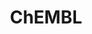 ---
bigquery: https://console.cloud.google.com/bigquery?p=patents-public-data&d=ebi_chembl&page=dataset
citation: '"The ChEMBL database in 2017." Anna Gaulton, Anne Hersey, Michał Nowotka,
  A Patrícia Bento, Jon Chambers, David Mendez, Prudence Mutowo, Francis Atkinson,
  Louisa J Bellis, Elena Cibrián-Uhalte, Mark Davies, Nathan Dedman, Anneli Karlsson,
  María Paula Magariños, John P Overington, George Papadatos, Ines Smit, Andrew R
  Leach Nucleic acids Research (2017) 45 (Database Issue), D945-D954'
contributors: European Bioinformatics Institute
cost: None
description: ChEMBL Data is a manually curated database of small molecules used in
  drug discovery, including information about existing patented drugs.
documentation: 'schema: https://www.ebi.ac.uk/chembl/db_schema


  '
last_edit: Mon, 04 Apr 2022 19:07:30 GMT
location: https://console.cloud.google.com/marketplace/product/google_patents_public_datasets/chembl
maintained_by: EMBL-EBI, an outstation of European Molecular Biology Laboratory
related_publications: '

  ChEMBL: towards direct deposition of bioassay data.


  Mendez D, Gaulton A, Bento AP, Chambers J, De Veij M, Félix E, Magariños MP, Mosquera
  JF, Mutowo P, Nowotka M, Gordillo-Marañón M, Hunter F, Junco L, Mugumbate G, Rodriguez-Lopez
  M, Atkinson F, Bosc N, Radoux CJ, Segura-Cabrera A, Hersey A, Leach AR.


  — Nucleic Acids Res. 2019; 47(D1):D930-D940. doi: 10.1093/nar/gky1075

  '
schema_fields: '[''oc_id'', ''drug_product_flag'', ''usan_year'', ''creation_date'',
  ''inorganic_flag'', ''orig_description'', ''ddd_units'', ''parameter_value'', ''compsyn_id'',
  ''annotation'', ''full_mwt'', ''cx_most_bpka'', ''assay_tax_id'', ''issue'', ''acd_most_apka'',
  ''hba_lipinski'', ''irac_code'', ''cpd_str_alert_id'', ''molecule_type'', ''component_synonym'',
  ''as_id'', ''confidence'', ''src_short_name'', ''protein_class_desc'', ''site_id'',
  ''updated_on'', ''level2_description'', ''psa'', ''compound_name'', ''title'', ''usan_stem'',
  ''comp_go_id'', ''type'', ''abstract'', ''standard_inchi_key'', ''assay_param_id'',
  ''level3_description'', ''ref_type'', ''parent_go_id'', ''patent_no'', ''availability_type'',
  ''last_active'', ''rgid'', ''qed_weighted'', ''atc_code'', ''species_group_flag'',
  ''met_comment'', ''res_stem_id'', ''heavy_atoms'', ''ro3_pass'', ''bto_id'', ''downgraded'',
  ''previous_company'', ''potential_duplicate'', ''natural_product'', ''withdrawn_reason'',
  ''relation'', ''trade_name'', ''assay_id'', ''cell_source_tissue'', ''pref_name'',
  ''prodrug'', ''short_name'', ''topical'', ''site_name'', ''level1'', ''irac_class_id'',
  ''aidx'', ''sitecomp_id'', ''polymer_flag'', ''company'', ''activity_comment'',
  ''applicant_full_name'', ''efo_term'', ''bei'', ''curation_comment'', ''dosage_form'',
  ''published_type'', ''target_desc'', ''alert_set_id'', ''cellosaurus_id'', ''mol_frac_id'',
  ''research_stem'', ''num_lipinski_ro5_violations'', ''assay_source'', ''assay_organism'',
  ''efo_id'', ''idx'', ''confidence_score'', ''metabolite_record_id'', ''site_residues'',
  ''bao_endpoint'', ''cell_name'', ''bao_id'', ''doc_type'', ''data_validity_comment'',
  ''action_type'', ''synonyms'', ''protein_class_id'', ''priority'', ''domain_type'',
  ''approval_date'', ''molregno'', ''black_box_warning'', ''cell_id'', ''mw_monoisotopic'',
  ''mw_freebase'', ''mec_id'', ''l8'', ''cx_most_apka'', ''warnref_id'', ''ass_cls_map_id'',
  ''country'', ''binding_site_comment'', ''standard_units'', ''direct_interaction'',
  ''protein_class_synonym'', ''withdrawn_flag'', ''therapeutic_flag'', ''domain_name'',
  ''sei'', ''canonical_smiles'', ''hrac_code'', ''usan_stem_definition'', ''src_compound_id'',
  ''hbd'', ''uberon_id'', ''cell_description'', ''mol_hrac_id'', ''tid_fixed'', ''entity_id'',
  ''molfile'', ''status'', ''homologue'', ''mesh_heading'', ''isoform'', ''warning_description'',
  ''level3'', ''pathway_id'', ''indref_id'', ''product_id'', ''level5'', ''doc_id'',
  ''substrate_record_id'', ''smarts'', ''warning_id'', ''published_units'', ''component_type'',
  ''caloha_id'', ''ap_id'', ''last_page'', ''subgroup'', ''molecular_species'', ''comments'',
  ''oral'', ''ddd_value'', ''le'', ''frac_code'', ''withdrawn_class'', ''delist_flag'',
  ''drug_substance_flag'', ''bao_format'', ''ad_type'', ''db_version'', ''mol_irac_id'',
  ''targcomp_id'', ''indication_class'', ''cell_source_tax_id'', ''normal_range_min'',
  ''class_type'', ''chembl_id'', ''text_value'', ''usan_substem'', ''mc_target_type'',
  ''std_act_id'', ''full_molformula'', ''standard_flag'', ''job_id'', ''standard_type'',
  ''assay_cell_type'', ''stat'', ''met_id'', ''num_alerts'', ''hrac_class_id'', ''label'',
  ''mol_atc_id'', ''cl_lincs_id'', ''l5'', ''log_id'', ''src_assay_id'', ''molecular_mechanism'',
  ''description'', ''assay_class_id'', ''accession'', ''mechanism_of_action'', ''standard_relation'',
  ''innovator_company'', ''end_position'', ''journal'', ''set_name'', ''hba'', ''syn_type'',
  ''assay_desc'', ''first_in_class'', ''definition'', ''doi'', ''domain_id'', ''targrel_id'',
  ''relationship'', ''alert_name'', ''cx_logd'', ''actsm_id'', ''go_id'', ''chebi_par_id'',
  ''class_level'', ''updated_by'', ''max_phase'', ''source_domain_id'', ''compound_key'',
  ''level4_description'', ''l1'', ''entity_type'', ''published_value'', ''cell_source_organism'',
  ''predbind_id'', ''ddd_id'', ''smid'', ''version'', ''tax_id'', ''aromatic_rings'',
  ''related_tid'', ''pchembl_value'', ''db_source'', ''active_molregno'', ''standard_inchi'',
  ''cell_ontology_id'', ''variant_id'', ''selectivity_comment'', ''domain_description'',
  ''l7'', ''warning_class'', ''met_conversion'', ''patent_expire_date'', ''warning_country'',
  ''level2'', ''usan_stem_id'', ''route'', ''parenteral'', ''assay_test_type'', ''who_name'',
  ''uo_units'', ''parameter_type'', ''mesh_id'', ''standard_text_value'', ''sequence'',
  ''active_ingredient'', ''mechanism_comment'', ''result_flag'', ''units'', ''published_relation'',
  ''drugind_id'', ''standard_value'', ''src_id'', ''parent_type'', ''activity_id'',
  ''dosed_ingredient'', ''acd_logp'', ''first_approval'', ''ridx'', ''l6'', ''submission_date'',
  ''alogp'', ''ref_url'', ''max_phase_for_ind'', ''hbd_lipinski'', ''metref_id'',
  ''ddd_comment'', ''target_type'', ''pubmed_id'', ''path'', ''biocomp_id'', ''ref_id'',
  ''acd_most_bpka'', ''co_stem_id'', ''l4'', ''assay_tissue'', ''formulation_id'',
  ''tbl'', ''sequence_md5sum'', ''mc_target_accession'', ''first_page'', ''organism'',
  ''assay_strain'', ''rtb'', ''patent_use_code'', ''withdrawn_country'', ''mc_tax_id'',
  ''stem'', ''l3'', ''stem_class'', ''withdrawn_year'', ''aspect'', ''patent_id'',
  ''ddd_admr'', ''volume'', ''molsyn_id'', ''source'', ''upper_value'', ''acd_logd'',
  ''structure_type'', ''publication_number'', ''standard_upper_value'', ''curated_by'',
  ''level1_description'', ''parent_molregno'', ''alert_id'', ''assay_type'', ''tid'',
  ''relationship_desc'', ''level4'', ''prediction_method'', ''target_mapping'', ''protclasssyn_id'',
  ''frac_class_id'', ''l2'', ''who_extra'', ''lle'', ''normal_range_max'', ''qudt_units'',
  ''major_class'', ''authors'', ''warning_type'', ''cidx'', ''parent_id'', ''name'',
  ''enzyme_name'', ''assay_subcellular_fraction'', ''mutation'', ''strength'', ''mc_organism'',
  ''warning_year'', ''disease_efficacy'', ''relationship_type'', ''clo_id'', ''cx_logp'',
  ''pathway_key'', ''nda_type'', ''helm_notation'', ''year'', ''ingredient'', ''num_ro5_violations'',
  ''enzyme_tid'', ''component_id'', ''prod_pat_id'', ''start_position'', ''mc_target_name'',
  ''compd_id'', ''toid'', ''src_description'', ''assay_category'', ''drug_record_id'',
  ''value'', ''comp_class_id'', ''chirality'', ''tissue_id'', ''activity_count'',
  ''mecref_id'', ''record_id'']'
shortname: chembl
tags:
- biotechnology
- health
- chemical
- bioinformatics
- medical
terms_of_use: CC BY-SA 3.0
title: ChEMBL
uuid: e232a192-965c-4ec9-904c-155b6dfe56c5
---